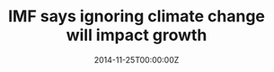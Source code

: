 ---
date: "2014-11-25T00:00:00Z"
type: project
external_link: https://blankgc.com.au/imf-says-ignoring-climate-change-will-impact-growth/

summary: Negative environmental impacts and health crises like Ebola are directly affecting the economy, whether anyone likes to admit it or not.

tags: 
- Blank Magazine

title: IMF says ignoring climate change will impact growth

---